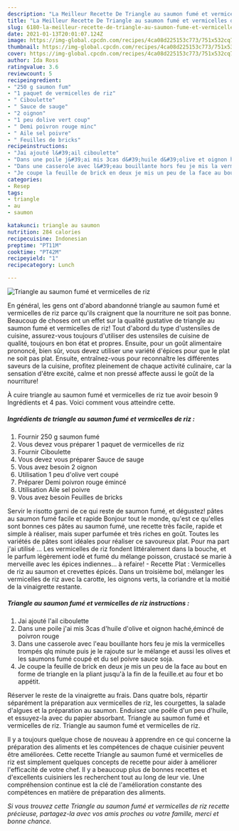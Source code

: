 ```yaml
---
description: "La Meilleur Recette De Triangle au saumon fumé et vermicelles de riz"
title: "La Meilleur Recette De Triangle au saumon fumé et vermicelles de riz"
slug: 6180-la-meilleur-recette-de-triangle-au-saumon-fume-et-vermicelles-de-riz
date: 2021-01-13T20:01:07.124Z
image: https://img-global.cpcdn.com/recipes/4ca08d225153c773/751x532cq70/triangle-au-saumon-fume-et-vermicelles-de-riz-photo-principale-de-la-recette.jpg
thumbnail: https://img-global.cpcdn.com/recipes/4ca08d225153c773/751x532cq70/triangle-au-saumon-fume-et-vermicelles-de-riz-photo-principale-de-la-recette.jpg
cover: https://img-global.cpcdn.com/recipes/4ca08d225153c773/751x532cq70/triangle-au-saumon-fume-et-vermicelles-de-riz-photo-principale-de-la-recette.jpg
author: Ida Ross
ratingvalue: 3.6
reviewcount: 5
recipeingredient:
- "250 g saumon fum"
- "1 paquet de vermicelles de riz"
- " Ciboulette"
- " Sauce de sauge"
- "2 oignon"
- "1 peu dolive vert coup"
- " Demi poivron rouge minc"
- " Aile sel poivre"
- " Feuilles de bricks"
recipeinstructions:
- "Jai ajouté l&#39;ail ciboulette"
- "Dans une poile j&#39;ai mis 3cas d&#39;huile d&#39;olive et oignon haché,émincé de poivron rouge"
- "Dans une casserole avec l&#39;eau bouillante hors feu je mis la vermicelles trompés qlq minute puis je le rajoute sur le mélange et aussi les olives et les saumons fumé coupé et du sel poivre sauce soja."
- "Je coupe la feuille de brick en deux je mis un peu de la face au bout en forme de triangle en la pliant jusqu&#39;à la fin de la feuille.et au four et bo appétit."
categories:
- Resep
tags:
- triangle
- au
- saumon

katakunci: triangle au saumon 
nutrition: 284 calories
recipecuisine: Indonesian
preptime: "PT11M"
cooktime: "PT42M"
recipeyield: "1"
recipecategory: Lunch

---
```



![Triangle au saumon fumé et vermicelles de riz](https://img-global.cpcdn.com/recipes/4ca08d225153c773/751x532cq70/triangle-au-saumon-fume-et-vermicelles-de-riz-photo-principale-de-la-recette.jpg)

En général, les gens ont d'abord abandonné triangle au saumon fumé et vermicelles de riz parce qu'ils craignent que la nourriture ne soit pas bonne. Beaucoup de choses ont un effet sur la qualité gustative de triangle au saumon fumé et vermicelles de riz! Tout d'abord du type d'ustensiles de cuisine, assurez-vous toujours d'utiliser des ustensiles de cuisine de qualité, toujours en bon état et propres. Ensuite, pour un goût alimentaire prononcé, bien sûr, vous devez utiliser une variété d'épices pour que le plat ne soit pas plat. Ensuite, entraînez-vous pour reconnaître les différentes saveurs de la cuisine, profitez pleinement de chaque activité culinaire, car la sensation d'être excité, calme et non pressé affecte aussi le goût de la nourriture!

<!--inarticleads1-->

À cuire triangle au saumon fumé et vermicelles de riz tue avoir besoin 9 Ingrédients et 4 pas. Voici comment vous atteindre cette.

##### Ingrédients de triangle au saumon fumé et vermicelles de riz :

1. Fournir 250 g saumon fumé
1. Vous devez vous préparer 1 paquet de vermicelles de riz
1. Fournir  Ciboulette
1. Vous devez vous préparer  Sauce de sauge
1. Vous avez besoin 2 oignon
1. Utilisation 1 peu d&#39;olive vert coupé
1. Préparer  Demi poivron rouge émincé
1. Utilisation  Aile sel poivre
1. Vous avez besoin  Feuilles de bricks


Servir le risotto garni de ce qui reste de saumon fumé, et dégustez! pâtes au saumon fumé facile et rapide Bonjour tout le monde, qu&#39;est ce qu&#39;elles sont bonnes ces pâtes au saumon fumé, une recette très facile, rapide et simple à réaliser, mais super parfumée et très riches en goût. Toutes les variétés de pâtes sont idéales pour réaliser ce savoureux plat. Pour ma part j&#39;ai utilisé … Les vermicelles de riz fondent littéralement dans la bouche, et le parfum légèrement iodé et fumé du mélange poisson, crustacé se marie à merveille avec les épices indiennes… à refaire! - Recette Plat : Vermicelles de riz au saumon et crevettes épicés. Dans un troisième bol, mélanger les vermicelles de riz avec la carotte, les oignons verts, la coriandre et la moitié de la vinaigrette restante. 

<!--inarticleads2-->

##### Triangle au saumon fumé et vermicelles de riz instructions :

1. Jai ajouté l&#39;ail ciboulette
1. Dans une poile j&#39;ai mis 3cas d&#39;huile d&#39;olive et oignon haché,émincé de poivron rouge
1. Dans une casserole avec l&#39;eau bouillante hors feu je mis la vermicelles trompés qlq minute puis je le rajoute sur le mélange et aussi les olives et les saumons fumé coupé et du sel poivre sauce soja.
1. Je coupe la feuille de brick en deux je mis un peu de la face au bout en forme de triangle en la pliant jusqu&#39;à la fin de la feuille.et au four et bo appétit.


Réserver le reste de la vinaigrette au frais. Dans quatre bols, répartir séparément la préparation aux vermicelles de riz, les courgettes, la salade d&#39;algues et la préparation au saumon. Enduisez une poêle d&#39;un peu d&#39;huile, et essuyez-la avec du papier absorbant. Triangle au saumon fumé et vermicelles de riz. Triangle au saumon fumé et vermicelles de riz. 

<!--inarticleads1-->

<p>
Il y a toujours quelque chose de nouveau à apprendre en ce qui concerne la préparation des aliments et les compétences de chaque cuisinier peuvent être améliorées. Cette recette Triangle au saumon fumé et vermicelles de riz est simplement quelques concepts de recette pour aider à améliorer l'efficacité de votre chef. Il y a beaucoup plus de bonnes recettes et d'excellents cuisiniers les recherchent tout au long de leur vie. Une compréhension continue est la clé de l'amélioration constante des compétences en matière de préparation des aliments.
</p>

<p>
<i>Si vous trouvez cette Triangle au saumon fumé et vermicelles de riz recette précieuse, partagez-la avec vos amis proches ou votre famille, merci et bonne chance.</i>
</p>

